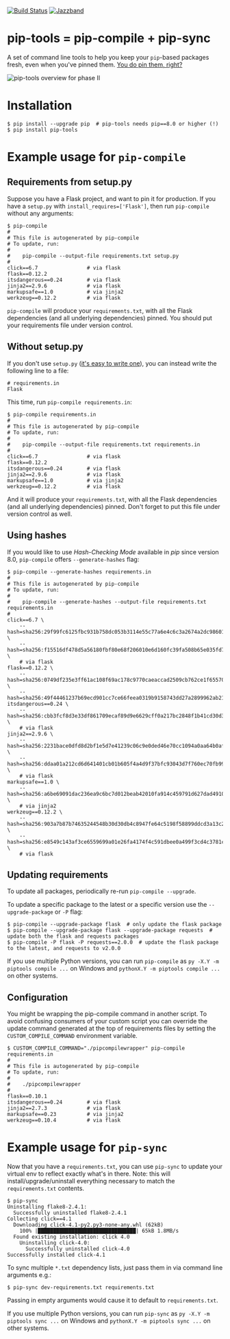 [![Build Status](https://travis-ci.org/jazzband/pip-tools.svg?branch=master)](https://travis-ci.org/jazzband/pip-tools)
[![Jazzband](https://jazzband.co/static/img/badge.svg)](https://jazzband.co/)

pip-tools = pip-compile + pip-sync
==================================

A set of command line tools to help you keep your `pip`-based packages fresh,
even when you've pinned them.  [You do pin them, right?][0]

![pip-tools overview for phase II](./img/pip-tools-overview.png)

[0]: http://nvie.com/posts/pin-your-packages/


Installation
============

```console
$ pip install --upgrade pip  # pip-tools needs pip==8.0 or higher (!)
$ pip install pip-tools
```


Example usage for `pip-compile`
===============================

Requirements from setup.py
--------------------------

Suppose you have a Flask project, and want to pin it for production.  If you have a `setup.py` with
`install_requires=['Flask']`, then run `pip-compile` without any arguments:
```console
$ pip-compile
#
# This file is autogenerated by pip-compile
# To update, run:
#
#    pip-compile --output-file requirements.txt setup.py
#
click==6.7                # via flask
flask==0.12.2
itsdangerous==0.24        # via flask
jinja2==2.9.6             # via flask
markupsafe==1.0           # via jinja2
werkzeug==0.12.2          # via flask
```

`pip-compile` will produce your `requirements.txt`, with all the Flask dependencies
(and all underlying dependencies) pinned.  You should put your requirements file under version control.

Without setup.py
----------------

If you don't use `setup.py` ([it's easy to write one][1]), you can instead write the following line to a file:

    # requirements.in
    Flask

This time, run `pip-compile requirements.in`:

```console
$ pip-compile requirements.in
#
# This file is autogenerated by pip-compile
# To update, run:
#
#    pip-compile --output-file requirements.txt requirements.in
#
click==6.7                # via flask
flask==0.12.2
itsdangerous==0.24        # via flask
jinja2==2.9.6             # via flask
markupsafe==1.0           # via jinja2
werkzeug==0.12.2          # via flask
```

And it will produce your `requirements.txt`, with all the Flask dependencies
(and all underlying dependencies) pinned.  Don't forget to put this file under version control as well.

[1]: https://packaging.python.org/distributing/#configuring-your-project

Using hashes
------------

If you would like to use *Hash-Checking Mode* available in *pip* since version 8.0, `pip-compile` offers `--generate-hashes` flag:

```console
$ pip-compile --generate-hashes requirements.in
#
# This file is autogenerated by pip-compile
# To update, run:
#
#    pip-compile --generate-hashes --output-file requirements.txt requirements.in
#
click==6.7 \
    --hash=sha256:29f99fc6125fbc931b758dc053b3114e55c77a6e4c6c3a2674a2dc986016381d \
    --hash=sha256:f15516df478d5a56180fbf80e68f206010e6d160fc39fa508b65e035fd75130b \
    # via flask
flask==0.12.2 \
    --hash=sha256:0749df235e3ff61ac108f69ac178c9770caeaccad2509cb762ce1f65570a8856 \
    --hash=sha256:49f44461237b69ecd901cc7ce66feea0319b9158743dd27a2899962ab214dac1
itsdangerous==0.24 \
    --hash=sha256:cbb3fcf8d3e33df861709ecaf89d9e6629cff0a217bc2848f1b41cd30d360519 \
    # via flask
jinja2==2.9.6 \
    --hash=sha256:2231bace0dfd8d2bf1e5d7e41239c06c9e0ded46e70cc1094a0aa64b0afeb054 \
    --hash=sha256:ddaa01a212cd6d641401cb01b605f4a4d9f37bfc93043d7f760ec70fb99ff9ff \
    # via flask
markupsafe==1.0 \
    --hash=sha256:a6be69091dac236ea9c6bc7d012beab42010fa914c459791d627dad4910eb665 \
    # via jinja2
werkzeug==0.12.2 \
    --hash=sha256:903a7b87b74635244548b30d30db4c8947fe64c5198f58899ddcd3a13c23bb26 \
    --hash=sha256:e8549c143af3ce6559699a01e26fa4174f4c591dbee0a499f3cd4c3781cdec3d \
    # via flask
``` 

Updating requirements
---------------------

To update all packages, periodically re-run `pip-compile --upgrade`.

To update a specific package to the latest or a specific version use the `--upgrade-package` or `-P` flag:

```console
$ pip-compile --upgrade-package flask  # only update the flask package
$ pip-compile --upgrade-package flask --upgrade-package requests  # update both the flask and requests packages
$ pip-compile -P flask -P requests==2.0.0  # update the flask package to the latest, and requests to v2.0.0
```

If you use multiple Python versions, you can run ``pip-compile`` as ``py -X.Y
-m piptools compile ...`` on Windows and ``pythonX.Y -m piptools compile ...``
on other systems.

Configuration
-------------

You might be wrapping the pip-compile command in another script. To avoid confusing
consumers of your custom script you can override the update command generated at the top of
requirements files by setting the `CUSTOM_COMPILE_COMMAND` environment variable.

```console
$ CUSTOM_COMPILE_COMMAND="./pipcompilewrapper" pip-compile requirements.in
#
# This file is autogenerated by pip-compile
# To update, run:
#
#    ./pipcompilewrapper
#
flask==0.10.1
itsdangerous==0.24        # via flask
jinja2==2.7.3             # via flask
markupsafe==0.23          # via jinja2
werkzeug==0.10.4          # via flask
```

Example usage for `pip-sync`
============================

Now that you have a `requirements.txt`, you can use `pip-sync` to update your
virtual env to reflect exactly what's in there.  Note: this will
install/upgrade/uninstall everything necessary to match the `requirements.txt`
contents.

```console
$ pip-sync
Uninstalling flake8-2.4.1:
  Successfully uninstalled flake8-2.4.1
Collecting click==4.1
  Downloading click-4.1-py2.py3-none-any.whl (62kB)
    100% |████████████████████████████████| 65kB 1.8MB/s
  Found existing installation: click 4.0
    Uninstalling click-4.0:
      Successfully uninstalled click-4.0
Successfully installed click-4.1
```

To sync multiple `*.txt` dependency lists, just pass them in via command line arguments e.g.:
```shell
$ pip-sync dev-requirements.txt requirements.txt
```
Passing in empty arguments would cause it to default to `requirements.txt`.

If you use multiple Python versions, you can run ``pip-sync`` as ``py -X.Y -m
piptools sync ...`` on Windows and ``pythonX.Y -m piptools sync ...`` on other
systems.
